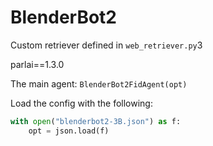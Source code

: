 # BlenderBot2

Custom retriever defined in `web_retriever.py`3

parlai==1.3.0

The main agent: `BlenderBot2FidAgent(opt)`

Load the config with the following:

```python
with open("blenderbot2-3B.json") as f:
    opt = json.load(f)
```
